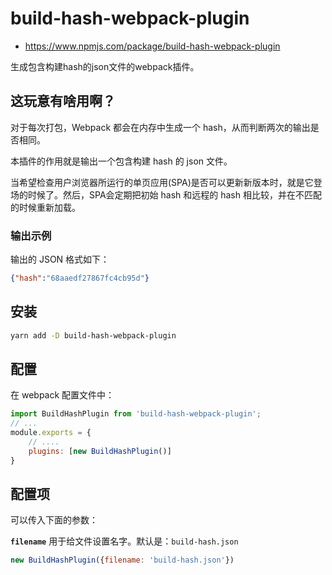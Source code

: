 # build-hash-webpack-plugin

- https://www.npmjs.com/package/build-hash-webpack-plugin

生成包含构建hash的json文件的webpack插件。

## 这玩意有啥用啊？

对于每次打包，Webpack 都会在内存中生成一个 hash，从而判断两次的输出是否相同。

本插件的作用就是输出一个包含构建 hash 的 json 文件。

当希望检查用户浏览器所运行的单页应用(SPA)是否可以更新新版本时，就是它登场的时候了。然后，SPA会定期把初始 hash 和远程的 hash 相比较，并在不匹配的时候重新加载。

### 输出示例

输出的 JSON 格式如下：

```json
{"hash":"68aaedf27867fc4cb95d"}
```

## 安装

```bash
yarn add -D build-hash-webpack-plugin
```

## 配置

在 webpack 配置文件中：

```js
import BuildHashPlugin from 'build-hash-webpack-plugin';
// ...
module.exports = {
    // ....
    plugins: [new BuildHashPlugin()]
}
```

## 配置项

可以传入下面的参数：

**`filename`** 用于给文件设置名字。默认是：`build-hash.json`

```js
new BuildHashPlugin({filename: 'build-hash.json'})
```
